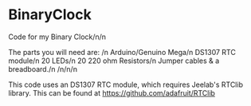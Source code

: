 # BinaryClock
Code for my Binary Clock/n/n

The parts you will need are: /n
Arduino/Genuino Mega/n
DS1307 RTC module/n
20 LEDs/n
20 220 ohm Resistors/n
Jumper cables & a breadboard./n 
/n/n/n

This code uses an DS1307 RTC module, which requires Jeelab's RTClib library. This can be found at https://github.com/adafruit/RTClib
